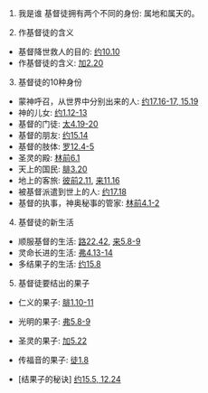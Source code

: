 1. 我是谁
基督徒拥有两个不同的身份: 属地和属天的。
  

2. 作基督徒的含义
+ 基督降世救人的目的: [约10.10](https://www.biblegateway.com/passage/?search=约10.10&version=CUVMPT)
+ 作基督徒的含义: [加2.20](https://www.biblegateway.com/passage/?search=加2.20&version=CUVMPT)
  

3. 基督徒的10种身份
+ 蒙神呼召，从世界中分别出来的人: [约17.16-17, 15.19](https://www.biblegateway.com/passage/?search=约17.16-17,15.19&version=CUVMPT)
+ 神的儿女: [约1.12-13](https://www.biblegateway.com/passage/?search=约1.12-13&version=CUVMPT)
+ 基督的门徒: [太4.19-20](https://www.biblegateway.com/passage/?search=太4.19-20&version=CUVMPT)
+ 基督的朋友: [约15.14](https://www.biblegateway.com/passage/?search=约15.14&version=CUVMPT)
+ 基督的肢体: [罗12.4-5](https://www.biblegateway.com/passage/?search=罗12.4-5&version=CUVMPT)
+ 圣灵的殿: [林前6.1](https://www.biblegateway.com/passage/?search=林前6.1&version=CUVMPT)
+ 天上的国民: [腓3.20](https://www.biblegateway.com/passage/?search=腓3.20&version=CUVMPT)
+ 地上的客旅: [彼前2.11](https://www.biblegateway.com/passage/?search=彼前2.11&version=CUVMPT), [来11.16](https://www.biblegateway.com/passage/?search=来11.16&version=CUVMPT)
+ 被基督派遣到世上的人: [约17.18](https://www.biblegateway.com/passage/?search=约17.18&version=CUVMPT)
+ 基督的执事，神奥秘事的管家: [林前4.1-2](https://www.biblegateway.com/passage/?search=林前4.1-2&version=CUVMPT)
  

4. 基督徒的新生活
+ 顺服基督的生活: [路22.42](https://www.biblegateway.com/passage/?search=路22.42&version=CUVMPT), [来5.8-9](https://www.biblegateway.com/passage/?search=来5.8-9&version=CUVMPT)
+ 灵命长进的生活: [弗4.13-14](https://www.biblegateway.com/passage/?search=弗4.13-14&version=CUVMPT)
+ 多结果子的生活: [约15.8](https://www.biblegateway.com/passage/?search=约15.8&version=CUVMPT)
  

5. 基督徒要结出的果子
+ 仁义的果子: [腓1.10-11](https://www.biblegateway.com/passage/?search=腓1.10-11&version=CUVMPT)
+ 光明的果子: [弗5.8-9](https://www.biblegateway.com/passage/?search=弗5.8-9&version=CUVMPT)
+ 圣灵的果子: [加5.22](https://www.biblegateway.com/passage/?search=加5.22&version=CUVMPT)
+ 传福音的果子: [徒1.8](https://www.biblegateway.com/passage/?search=徒1.8&version=CUVMPT)

+ [结果子的秘诀] [约15.5, 12.24](https://www.biblegateway.com/passage/?search=约15.5,12.24&version=CUVMPT)
